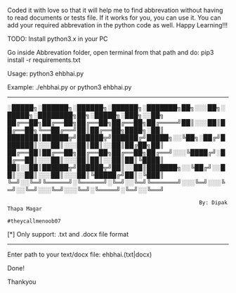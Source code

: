 Coded it with love so that it will help me to find abbrevation without having to read documents or tests file. If it works for you, you can use it. You can add your required abbrevation in the python code as well. Happy Learning!!!

TODO:
Install python3.x in your PC

Go inside Abbrevation folder, open terminal from that path and do:
pip3 install -r requirements.txt

Usage:
python3 ehbhai.py

Example:
./ehbhai.py
or 
python3 ehbhai.py
________________________________________________________________________________________     
                                                                                             
░█████╗░██████╗░██████╗░██████╗░███████╗██╗░░░██╗░█████╗░████████╗██╗░█████╗░███╗░░██╗       
██╔══██╗██╔══██╗██╔══██╗██╔══██╗██╔════╝██║░░░██║██╔══██╗╚══██╔══╝██║██╔══██╗████╗░██║       
███████║██████╦╝██████╦╝██████╔╝█████╗░░╚██╗░██╔╝███████║░░░██║░░░██║██║░░██║██╔██╗██║       
██╔══██║██╔══██╗██╔══██╗██╔══██╗██╔══╝░░░╚████╔╝░██╔══██║░░░██║░░░██║██║░░██║██║╚████║       
██║░░██║██████╦╝██████╦╝██║░░██║███████╗░░╚██╔╝░░██║░░██║░░░██║░░░██║╚█████╔╝██║░╚███║       
╚═╝░░╚═╝╚═════╝░╚═════╝░╚═╝░░╚═╝╚══════╝░░░╚═╝░░░╚═╝░░╚═╝░░░╚═╝░░░╚═╝░╚════╝░╚═╝░░╚══╝       
                                                                                             
                                                                 By: Dipak Thapa Magar                                     
                                                                 #theycallmenoob07                                                                                                  
                                                                                             
[*] Only support: .txt and .docx file format                                                 
________________________________________________________________________________________     
                                                                                             
Enter path to your text/docx file:  ehbhai.(txt|docx)

Done!

Thankyou
